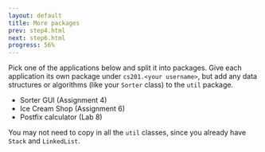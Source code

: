 ```yaml
---
layout: default
title: More packages
prev: step4.html
next: step6.html
progress: 56%
---
```


Pick one of the applications below and split it into packages. Give each application its own package under `cs201.<your username>`, but add any data structures or algorithms (like your `Sorter` class) to the `util` package.

- Sorter GUI (Assignment 4)
- Ice Cream Shop (Assignment 6)
- Postfix calculator (Lab 8)

You may not need to copy in all the `util` classes, since you already have `Stack` and `LinkedList`.

